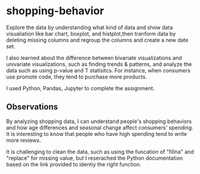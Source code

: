 # shopping-behavior

Explore the data by understanding what kind of data and show data visualiation like bar chart, boxplot, and histplot,then tranform data by deleting missing columns and regroup the columns and create a new date set.

I also learned about the difference between bivariate visualizations and univariate visualizations, such as finding trends & patterns, and analyze the data such as using p-value and T statisitcs. For instance, when consumers use promote code, they tend to purchase more products. 

I used Python, Pandas, Jupyter to complete the assignment. 

## Observations 

By analyzing shopping data, I can understand people's shopping behaviors and how age differences and seasonal change affect consumers' spending. It is interesting to know that people who have high spending tend to write more reviews. 

It is challenging to clean the data, such as using the funcation of "fillna" and "replace" for missing value, but I reserached the Python documentation based on the link provided to identiy the right function. 


